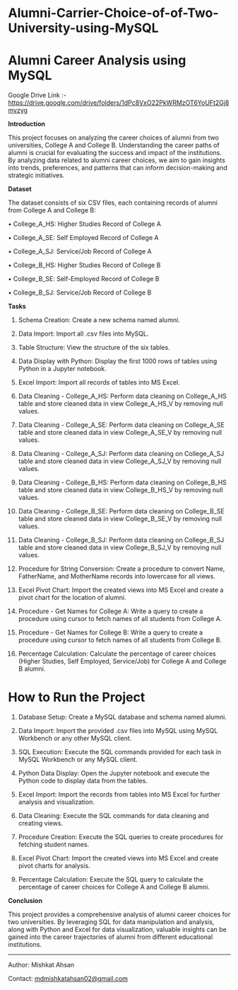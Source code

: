 # Alumni-Carrier-Choice-of-of-Two-University-using-MySQL



# Alumni Career Analysis using MySQL

Google Drive Link :- https://drive.google.com/drive/folders/1dPc8VxO22PkWRMzOT6YoUFt2Gj8myzyg

**Introduction**

This project focuses on analyzing the career choices of alumni from two universities, College A and College B. Understanding the career paths of alumni is crucial for evaluating the success and impact of the institutions. By analyzing data related to alumni career choices, we aim to gain insights into trends, preferences, and patterns that can inform decision-making and strategic initiatives.


**Dataset**

The dataset consists of six CSV files, each containing records of alumni from College A and College B:

•	College_A_HS: Higher Studies Record of College A

•	College_A_SE: Self Employed Record of College A

•	College_A_SJ: Service/Job Record of College A

•	College_B_HS: Higher Studies Record of College B

•	College_B_SE: Self-Employed Record of College B

•	College_B_SJ: Service/Job Record of College B


**Tasks**


1.	Schema Creation: Create a new schema named alumni.

2.	Data Import: Import all .csv files into MySQL.

3.	Table Structure: View the structure of the six tables.

4.	Data Display with Python: Display the first 1000 rows of tables using Python in a Jupyter notebook.

5.	Excel Import: Import all records of tables into MS Excel.

6.	Data Cleaning - College_A_HS: Perform data cleaning on College_A_HS table and store cleaned data in view College_A_HS_V by removing null values.

7.	Data Cleaning - College_A_SE: Perform data cleaning on College_A_SE table and store cleaned data in view College_A_SE_V by removing null values.

8.	Data Cleaning - College_A_SJ: Perform data cleaning on College_A_SJ table and store cleaned data in view College_A_SJ_V by removing null values.

9.	Data Cleaning - College_B_HS: Perform data cleaning on College_B_HS table and store cleaned data in view College_B_HS_V by removing null values.

10.	Data Cleaning - College_B_SE: Perform data cleaning on College_B_SE table and store cleaned data in view College_B_SE_V by removing null values.

11.	Data Cleaning - College_B_SJ: Perform data cleaning on College_B_SJ table and store cleaned data in view College_B_SJ_V by removing null values.

12.	Procedure for String Conversion: Create a procedure to convert Name, FatherName, and MotherName records into lowercase for all views.

13.	Excel Pivot Chart: Import the created views into MS Excel and create a pivot chart for the location of alumni.

14.	Procedure - Get Names for College A: Write a query to create a procedure using cursor to fetch names of all students from College A.

15.	Procedure - Get Names for College B: Write a query to create a procedure using cursor to fetch names of all students from College B.

16.	Percentage Calculation: Calculate the percentage of career choices (Higher Studies, Self Employed, Service/Job) for College A and College B alumni.

    
# **How to Run the Project**


1.	Database Setup: Create a MySQL database and schema named alumni.

2.	Data Import: Import the provided .csv files into MySQL using MySQL Workbench or any other MySQL client.

3.	SQL Execution: Execute the SQL commands provided for each task in MySQL Workbench or any MySQL client.

4.	Python Data Display: Open the Jupyter notebook and execute the Python code to display data from the tables.

5.	Excel Import: Import the records from tables into MS Excel for further analysis and visualization.

6.	Data Cleaning: Execute the SQL commands for data cleaning and creating views.

7.	Procedure Creation: Execute the SQL queries to create procedures for fetching student names.

8.	Excel Pivot Chart: Import the created views into MS Excel and create pivot charts for analysis.

9.	Percentage Calculation: Execute the SQL query to calculate the percentage of career choices for College A and College B alumni.

    
**Conclusion**

This project provides a comprehensive analysis of alumni career choices for two universities. By leveraging SQL for data manipulation and analysis, along with Python and Excel for data visualization, valuable insights can be gained into the career trajectories of alumni from different educational institutions.


________________________________________

Author: Mishkat Ahsan

Contact: mdmishkatahsan02@gmail.com 

